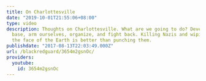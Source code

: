 ```yaml
---
title: On Charlottesville
date: "2019-10-01T21:55:06+08:00"
type: video
description: Thoughts on Charlottesville. What are we going to do? Develop our mass
  base, arm ourselves, organize, and fight back. Killing Nazis and wiping them off
  the face of the Earth is better than punching them.
publishdate: "2017-08-13T22:03:49.000Z"
url: /blackredguard/3654m2gsnOc/
providers:
  youtube:
    id: 3654m2gsnOc
---
```

